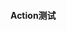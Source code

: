 <!--
 * @Author: wufengliang 44823912@qq.com
 * @Date: 2024-03-15 14:02:47
 * @LastEditTime: 2025-07-07 17:59:35
 * @Description: 
-->
#### Action测试
